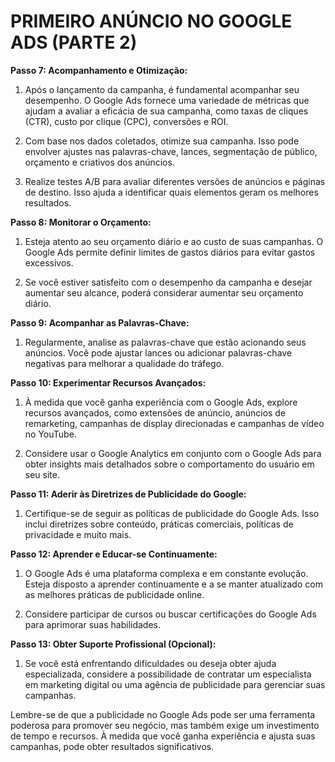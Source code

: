 # PRIMEIRO ANÚNCIO NO GOOGLE ADS (PARTE 2)
**Passo 7: Acompanhamento e Otimização:**

1. Após o lançamento da campanha, é fundamental acompanhar seu desempenho. O Google Ads fornece uma variedade de métricas que ajudam a avaliar a eficácia de sua campanha, como taxas de cliques (CTR), custo por clique (CPC), conversões e ROI.

2. Com base nos dados coletados, otimize sua campanha. Isso pode envolver ajustes nas palavras-chave, lances, segmentação de público, orçamento e criativos dos anúncios.

3. Realize testes A/B para avaliar diferentes versões de anúncios e páginas de destino. Isso ajuda a identificar quais elementos geram os melhores resultados.

**Passo 8: Monitorar o Orçamento:**

1. Esteja atento ao seu orçamento diário e ao custo de suas campanhas. O Google Ads permite definir limites de gastos diários para evitar gastos excessivos.

2. Se você estiver satisfeito com o desempenho da campanha e desejar aumentar seu alcance, poderá considerar aumentar seu orçamento diário.

**Passo 9: Acompanhar as Palavras-Chave:**

1. Regularmente, analise as palavras-chave que estão acionando seus anúncios. Você pode ajustar lances ou adicionar palavras-chave negativas para melhorar a qualidade do tráfego.

**Passo 10: Experimentar Recursos Avançados:**

1. À medida que você ganha experiência com o Google Ads, explore recursos avançados, como extensões de anúncio, anúncios de remarketing, campanhas de display direcionadas e campanhas de vídeo no YouTube.

2. Considere usar o Google Analytics em conjunto com o Google Ads para obter insights mais detalhados sobre o comportamento do usuário em seu site.

**Passo 11: Aderir às Diretrizes de Publicidade do Google:**

1. Certifique-se de seguir as políticas de publicidade do Google Ads. Isso inclui diretrizes sobre conteúdo, práticas comerciais, políticas de privacidade e muito mais.

**Passo 12: Aprender e Educar-se Continuamente:**

1. O Google Ads é uma plataforma complexa e em constante evolução. Esteja disposto a aprender continuamente e a se manter atualizado com as melhores práticas de publicidade online.

2. Considere participar de cursos ou buscar certificações do Google Ads para aprimorar suas habilidades.

**Passo 13: Obter Suporte Profissional (Opcional):**

1. Se você está enfrentando dificuldades ou deseja obter ajuda especializada, considere a possibilidade de contratar um especialista em marketing digital ou uma agência de publicidade para gerenciar suas campanhas.

Lembre-se de que a publicidade no Google Ads pode ser uma ferramenta poderosa para promover seu negócio, mas também exige um investimento de tempo e recursos. À medida que você ganha experiência e ajusta suas campanhas, pode obter resultados significativos.